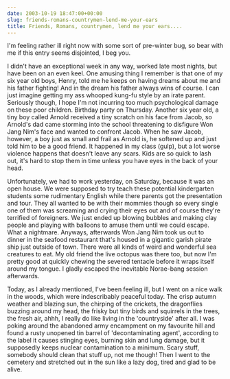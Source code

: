 ```yaml
---
date: 2003-10-19 18:47:00+00:00
slug: friends-romans-countrymen-lend-me-your-ears
title: Friends, Romans, countrymen, lend me your ears....
---
```


I'm feeling rather ill right now with some sort of pre-winter bug, so bear with me if this entry seems disjointed, I beg you.

I didn't have an exceptional week in any way, worked late most nights, but have been on an even keel. One amusing thing I remember is that one of my six year old boys, Henry, told me he keeps on having dreams about me and his father fighting! And in the dream his father always wins of course. I can just imagine getting my ass whooped kung-fu style by an irate parent. Seriously though, I hope I'm not incurring too much psychological damage on these poor children. Birthday party on Thursday.  Another six year old, a tiny boy called Arnold received a tiny scratch on his face from Jacob, so Arnold's dad came storming into the school threatening to disfigure Won Jang Nim's face and wanted to confront Jacob. When he saw Jacob, however, a boy just as small and frail as Arnold is, he softened up and just told him to be a good friend. It happened in my class (gulp), but a lot worse violence happens that doesn't leave any scars. Kids are so quick to lash out, it's hard to stop them in time unless you have eyes in the back of your head.

Unfortunately, we had to work yesterday, on Saturday, because it was an open house. We were supposed to try teach these potential kindergarten students some rudimentary English while there parents got the presentation and tour. They all wanted to be with their mommies though so every single one of them was screaming and crying their eyes out and of course they're terrified of foreigners. We just ended up blowing bubbles and making clay people and playing with balloons to amuse them until we could escape. What a nightmare. Anyways, afterwards Won Jang Nim took us out to dinner in the seafood restaurant that's housed in a gigantic garish pirate ship just outside of town. There were all kinds of weird and wonderful sea creatures to eat. My old friend the live octopus was there too, but now I'm pretty good at quickly chewing the severed tentacle before it wraps itself around my tongue. I gladly escaped the inevitable Norae-bang session afterwards.

Today, as I already mentioned, I've been feeling ill, but I went on a nice walk in the woods, which were indescribably peaceful today. The crisp autumn weather and blazing sun, the chirping of the crickets, the dragonflies buzzing around my head, the frisky but tiny birds and squirrels in the trees, the fresh air, ahhh, I really do like living in the 'countryside' after all. I was poking around the abandoned army encampment on my favourite hill and found a rusty unopened tin barrel of 'decontaminating agent', according to the label it causes stinging eyes, burning skin and lung damage, but it supposedly keeps nuclear contamination to a minimum. Scary stuff, somebody should clean that stuff up, not me though! Then I went to the cemetery and stretched out in the sun like a lazy dog, tired and glad to be alive.
